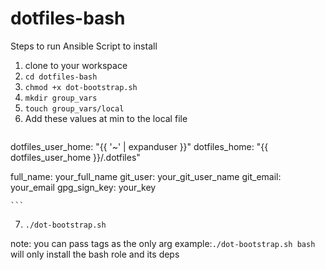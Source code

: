 # dotfiles-bash


Steps to run Ansible Script to install
1. clone to your workspace 
2. `cd dotfiles-bash`
3. `chmod +x dot-bootstrap.sh`
4. `mkdir group_vars`
5. `touch group_vars/local`
6. Add these values at min to the local file
	```
dotfiles_user_home: "{{ '~' | expanduser }}"
dotfiles_home: "{{ dotfiles_user_home }}/.dotfiles"

full_name: your_full_name
git_user: your_git_user_name
git_email: your_email
gpg_sign_key: your_key

	```
7. `./dot-bootstrap.sh`

note: you can pass tags as the only arg example:`./dot-bootstrap.sh bash` will only install the bash role and its deps
